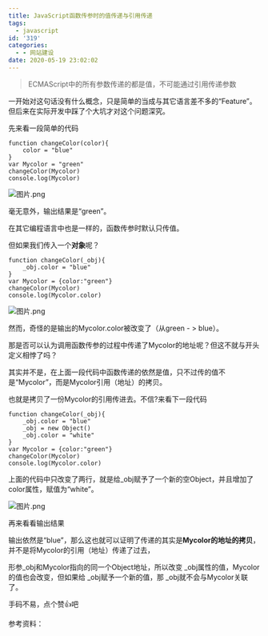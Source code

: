 ```yaml
---
title: JavaScript函数传参时的值传递与引用传递
tags:
  - javascript
id: '319'
categories:
  - - 网站建设
date: 2020-05-19 23:02:02
---
```


> ECMAScript中的所有参数传递的都是值，不可能通过引用传递参数

一开始对这句话没有什么概念，只是简单的当成与其它语言差不多的“Feature”。但后来在实际开发中踩了个大坑才对这个问题深究。

先来看一段简单的代码

```
function changeColor(color){
    color = "blue"
}
var Mycolor = "green"
changeColor(Mycolor)
console.log(Mycolor)
```

![图片.png](https://sm.ms/image/pea53jUxZlRgEd1)

毫无意外，输出结果是“green”。  
  
在其它编程语言中也是一样的，函数传参时默认只传值。

但如果我们传入一个**对象**呢？

```
function changeColor(_obj){
    _obj.color = "blue"
}
var Mycolor = {color:"green"}
changeColor(Mycolor)
console.log(Mycolor.color)
```

![图片.png](https://sm.ms/image/FaejLZhXbgUzuHv)

然而，奇怪的是输出的Mycolor.color被改变了（从green - > blue）。

那是否可以认为调用函数传参的过程中传递了Mycolor的地址呢？但这不就与开头定义相悖了吗？

其实并不是，在上面一段代码中函数传递的依然是值，只不过传的值不是“Mycolor”，而是Mycolor引用（地址）的拷贝。

也就是拷贝了一份Mycolor的引用传进去。不信?来看下一段代码

```
function changeColor(_obj){
    _obj.color = "blue"
    _obj = new Object()
    _obj.color = "white"
}
var Mycolor = {color:"green"}
changeColor(Mycolor)
console.log(Mycolor.color)
```

上面的代码中只改变了两行，就是给\_obj赋予了一个新的空Object，并且增加了color属性，赋值为“white”。

![图片.png](https://sm.ms/image/qcVtwJejFfBnprZ)

再来看看输出结果  

输出依然是“blue”，那么这也就可以证明了传递的其实是**Mycolor的地址的拷贝**，并不是将Mycolor的引用（地址）传递了过去，

形参\_obj和Mycolor指向的同一个Object地址，所以改变 \_obj属性的值，Mycolor的值也会改变，但如果给 \_obj赋予一个新的值，那 \_obj就不会与Mycolor关联了。

手码不易，点个赞👍吧

参考资料：